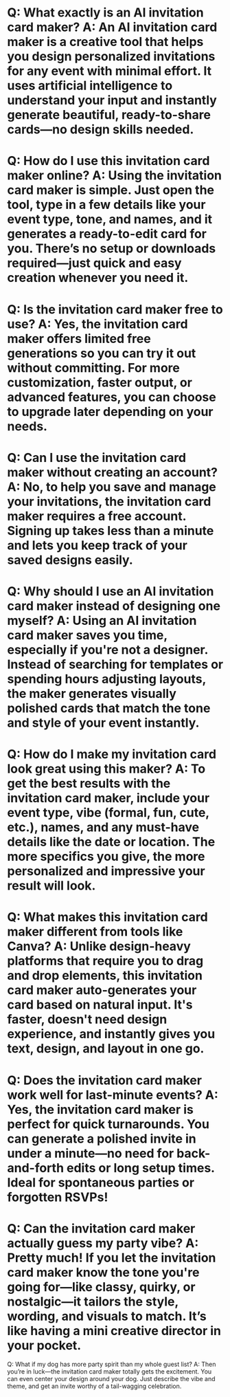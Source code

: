 Q:
What exactly is an AI invitation card maker?
A:
An AI invitation card maker is a creative tool that helps you design personalized invitations for any event with minimal effort. It uses artificial intelligence to understand your input and instantly generate beautiful, ready-to-share cards—no design skills needed.
===
Q:
How do I use this invitation card maker online?
A:
Using the invitation card maker is simple. Just open the tool, type in a few details like your event type, tone, and names, and it generates a ready-to-edit card for you. There’s no setup or downloads required—just quick and easy creation whenever you need it.
===
Q:
Is the invitation card maker free to use?
A:
Yes, the invitation card maker offers limited free generations so you can try it out without committing. For more customization, faster output, or advanced features, you can choose to upgrade later depending on your needs.
===
Q:
Can I use the invitation card maker without creating an account?
A:
No, to help you save and manage your invitations, the invitation card maker requires a free account. Signing up takes less than a minute and lets you keep track of your saved designs easily.
===
Q:
Why should I use an AI invitation card maker instead of designing one myself?
A:
Using an AI invitation card maker saves you time, especially if you're not a designer. Instead of searching for templates or spending hours adjusting layouts, the maker generates visually polished cards that match the tone and style of your event instantly.
===
Q:
How do I make my invitation card look great using this maker?
A:
To get the best results with the invitation card maker, include your event type, vibe (formal, fun, cute, etc.), names, and any must-have details like the date or location. The more specifics you give, the more personalized and impressive your result will look.
===
Q:
What makes this invitation card maker different from tools like Canva?
A:
Unlike design-heavy platforms that require you to drag and drop elements, this invitation card maker auto-generates your card based on natural input. It's faster, doesn't need design experience, and instantly gives you text, design, and layout in one go.
===
Q:
Does the invitation card maker work well for last-minute events?
A:
Yes, the invitation card maker is perfect for quick turnarounds. You can generate a polished invite in under a minute—no need for back-and-forth edits or long setup times. Ideal for spontaneous parties or forgotten RSVPs!
===
Q:
Can the invitation card maker actually guess my party vibe?
A:
Pretty much! If you let the invitation card maker know the tone you're going for—like classy, quirky, or nostalgic—it tailors the style, wording, and visuals to match. It’s like having a mini creative director in your pocket.
===
Q:
What if my dog has more party spirit than my whole guest list?
A:
Then you’re in luck—the invitation card maker totally gets the excitement. You can even center your design around your dog. Just describe the vibe and theme, and get an invite worthy of a tail-wagging celebration.